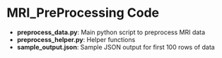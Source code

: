 # MRI_PreProcessing Code
- __preprocess_data.py__: Main python script to preprocess MRI data 
- __preprocess_helper.py__: Helper functions 
- __sample_output.json__: Sample JSON output for first 100 rows of data 
